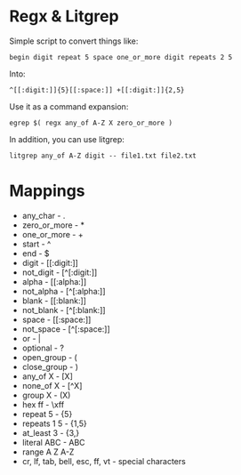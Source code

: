 # Regx & Litgrep

Simple script to convert things like:

    begin digit repeat 5 space one_or_more digit repeats 2 5
   
Into:

    ^[[:digit:]]{5}[[:space:]] +[[:digit:]]{2,5}
   
Use it as a command expansion:

    egrep $( regx any_of A-Z X zero_or_more )

In addition, you can use litgrep:

    litgrep any_of A-Z digit -- file1.txt file2.txt

# Mappings

* any_char - .
* zero_or_more - *
* one_or_more - +
* start - ^
* end - $
* digit - [[:digit:]]
* not_digit - [^[:digit:]]
* alpha - [[:alpha:]]
* not_alpha - [^[:alpha:]]
* blank - [[:blank:]]
* not_blank - [^[:blank:]]
* space - [[:space:]]
* not_space - [^[:space:]]
* or - |
* optional - ?
* open_group - (
* close_group - )
* any_of X - [X]
* none_of X - [^X]
* group X - (X)
* hex ff - \xff
* repeat 5 - {5}
* repeats 1 5 - {1,5}
* at_least 3 - {3,}
* literal ABC - ABC
* range A Z A-Z
* cr, lf, tab, bell, esc, ff, vt - special characters
